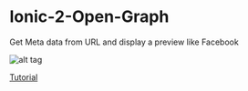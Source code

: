 # Ionic-2-Open-Graph
Get Meta data from URL and display a preview like Facebook

![alt tag](https://github.com/AshaHsu/Ionic-2-Open-Graph/blob/master/ionic-OpenGraph/Demo.gif)



[Tutorial](http://letshelloworld.blogspot.ca/2016/08/ionic-2-get-meta-data-from-url-and.html) 

